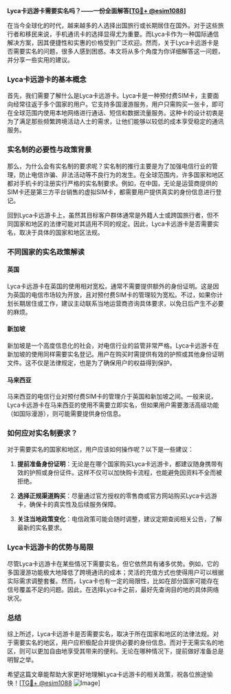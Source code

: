 **Lyca卡远游卡需要实名吗？——一份全面解答[[TG💪+ @esim1088](https://t.me/s/esim1088)]**

在当今全球化的时代，越来越多的人选择出国旅行或长期居住在国外。对于这些旅行者和移民来说，手机通讯卡的选择显得尤为重要。而Lyca卡作为一种国际通信解决方案，因其便捷性和实惠的价格受到广泛欢迎。然而，关于Lyca卡远游卡是否需要实名的问题，很多人感到困惑。本文将从多个角度为你详细解答这一问题，并分享一些实用的建议。

### Lyca卡远游卡的基本概念

首先，我们需要了解什么是Lyca卡远游卡。Lyca卡是一种预付费SIM卡，主要面向经常往返于多个国家的用户。它支持多国漫游服务，用户只需购买一张卡，即可在全球范围内使用本地网络进行通话、短信和数据流量服务。这种卡的设计初衷是为了满足那些频繁跨境活动人士的需求，让他们能够以较低的成本享受稳定的通讯服务。

### 实名制的必要性与政策背景

那么，为什么会有实名制的要求呢？实名制的推行主要是为了加强电信行业的管理，防止电信诈骗、非法活动等不良行为的发生。在全球范围内，许多国家和地区都对手机卡的注册实行严格的实名制要求。例如，在中国，无论是运营商提供的SIM卡还是第三方平台销售的虚拟SIM卡，都需要用户提供真实的身份信息进行登记。

回到Lyca卡远游卡上，虽然其目标客户群体通常是外籍人士或跨国旅行者，但不同国家和地区的法律可能对其适用不同的规定。因此，Lyca卡远游卡是否需要实名，取决于具体的国家和地区法规。

### 不同国家的实名政策解读

#### 英国
Lyca卡远游卡在英国的使用相对宽松，通常不需要提供额外的身份证明。这是因为英国的电信市场较为开放，且对预付费SIM卡的管理较为宽松。不过，如果你计划长期居住或工作，建议主动联系当地运营商咨询具体要求，以免日后产生不必要的麻烦。

#### 新加坡
新加坡是一个高度信息化的社会，对电信行业的监管非常严格。Lyca卡远游卡在新加坡的使用同样需要实名登记。用户在购买时需提供有效的护照或其他身份证明文件。这不仅是法律规定，也是为了确保用户的权益得到保护。

#### 马来西亚
马来西亚的电信行业对预付费SIM卡的管理介于英国和新加坡之间。一般来说，Lyca卡远游卡在马来西亚的使用不需要立即实名，但如果用户需要激活高级功能（如国际漫游），则可能需要提供身份信息。

### 如何应对实名制要求？

对于需要实名的国家和地区，用户应该如何操作呢？以下是一些建议：

1. **提前准备身份证明**：无论是在哪个国家购买Lyca卡远游卡，都建议随身携带有效的护照或身份证件。这样不仅可以加快购卡流程，也能避免因资料不全而被拒绝。

2. **选择正规渠道购买**：尽量通过官方授权的零售商或官方网站购买Lyca卡远游卡，确保卡的真实性及后续服务保障。

3. **关注当地政策变化**：电信政策可能会随时调整，建议定期查阅相关公告，了解最新的实名要求。

### Lyca卡远游卡的优势与局限

尽管Lyca卡远游卡在某些情况下需要实名，但它依然具有诸多优势。例如，它的多国漫游功能极大地降低了跨境通讯的成本；灵活的充值方式也使得用户可以根据实际需求调整套餐。然而，Lyca卡也有一定的局限性，比如在部分国家可能存在信号覆盖不足的问题。因此，在选择Lyca卡之前，最好先查询目的地的具体网络状况。

### 总结

综上所述，Lyca卡远游卡是否需要实名，取决于所在国家和地区的法律法规。对于需要实名的地区，用户应积极配合并提供必要的身份信息。而对于无需实名的地区，则可以更加自由地享受其带来的便利。无论在哪种情况下，提前做好准备总是明智之举。

希望这篇文章能帮助大家更好地理解Lyca卡远游卡的相关政策，祝各位旅途愉快！[[TG💪+ @esim1088](https://t.me/s/esim1088) ![Image](https://i.postimg.cc/4NQfJmqS/Snipaste-2025-05-13-00-14-12.png)]